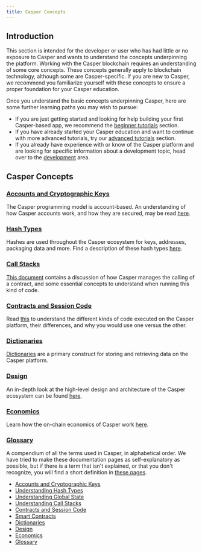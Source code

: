 ```yaml
---
title: Casper Concepts
---
```

## Introduction

This section is intended for the developer or user who has had little or no exposure to Casper and wants to understand the concepts underpinning the platform. Working with the Casper blockchain requires an understanding of some core concepts. These concepts generally apply to blockchain technology, although some are Casper-specific. If you are new to Casper, we recommend you familiarize yourself with these concepts to ensure a proper foundation for your Casper education.

Once you understand the basic concepts underpinning Casper, here are some further learning paths you may wish to pursue:

 - If you are just getting started and looking for help building your first Casper-based app, we recommend the [beginner tutorials](../resources/tutorials/beginner/index.md) section.
 - If you have already started your Casper education and want to continue with more advanced tutorials, try our [advanced tutorials](../resources/tutorials/advanced/index.md) section.
 - If you already have experience with or know of the Casper platform and are looking for specific information about a development topic, head over to the [development](../developers/index.md) area.

## Casper Concepts

### [Accounts and Cryptographic Keys](./accounts-and-keys.md)

The Casper programming model is account-based. An understanding of how Casper accounts work, and how they are secured, may be read [here](./accounts-and-keys.md).

### [Hash Types](./hash-types.md)

Hashes are used throughout the Casper ecosystem for keys, addresses, packaging data and more. Find a description of these hash types [here](./hash-types.md).

### [Call Stacks](./callstack.md)

[This document](./callstack.md) contains a discussion of how Casper manages the calling of a contract, and some essential concepts to understand when running this kind of code.

### [Contracts and Session Code](./session-code.md)

Read [this](./session-code.md) to understand the different kinds of code executed on the Casper platform, their differences, and why you would use one versus the other.

### [Dictionaries](./dictionaries.md)

[Dictionaries](./dictionaries.md) are a primary construct for storing and retrieving data on the Casper platform.

### [Design](./design/index.md)

An in-depth look at the high-level design and architecture of the Casper ecosystem can be found [here](./design/index.md).

### [Economics](./economics/index.md)

Learn how the on-chain economics of Casper work [here](./economics/index.md).

### [Glossary](./glossary/index.md)

A compendium of all the terms used in Casper, in alphabetical order. We have tried to make these documentation pages as self-explanatory as possible, but if there is a term that isn't explained, or that you don't recognize, you will find a short definition in [these pages](./glossary/index.md).

- [Accounts and Cryptographic Keys](./accounts-and-keys.md)
- [Understanding Hash Types](./hash-types.md)
- [Understanding Global State](./global-state.md)
- [Understanding Call Stacks](./callstack.md)
- [Contracts and Session Code](./session-code.md)
- [Smart Contracts](./smart-contracts.md)
- [Dictionaries](./dictionaries.md)
- [Design](./design/index.md)
- [Economics](./economics/index.md)
- [Glossary](./glossary/index.md)
